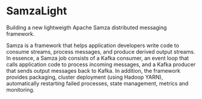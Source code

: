 # SamzaLight
Building a new lightweigth Apache Samza distributed messaging framework.

Samza is a framework that helps application developers write code to consume streams, process messages,
and produce derived output streams. In essence, a Samza job consists of a Kafka consumer, an event loop
that calls application code to process incoming messages, and a Kafka producer that sends output messages
back to Kafka. In addition, the framework provides packaging, cluster deployment (using Hadoop YARN),
automatically restarting failed processes, state management, metrics and monitoring.




